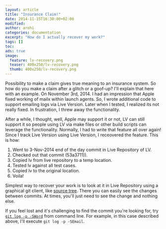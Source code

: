 ```yaml
---
layout: article
title: "Insurance Claim!"
date: 2014-11-15T16:30:00+02:00
modified:
author: arohi
categories: documentation
excerpt: "How do I actually recover my work?"
tags: []
toc: 
ads: true
image:
  feature: lv-recovery.png
  teaser: 400x250/lv-recovery.png
  thumb: 400x250/lv-recovery.png
---
```



Possibility to make a claim gives true meaning to an insurance system. So how do you make a claim after a glitch or a goof-up?
I'll explain that here with an example. On November 3rd, 2014. I had an impression that Apple fixed working of mailx within launch agents.
So, I wrote additional code to support emailing logs via Live Version. Later when I tested, I realized its not really fixed. In frustration, 
I threw away the functionality. 

After a while, I thought, well, Apple may support it or not, LV can still support it so people using LV via make files or other build scripts can leverage the functionality. Normally, I had to write that feature all over again! Since I track Live Version using Live Version, I receovered the feature.
This is how:

1. Went to 3-Nov-2014 end of the day commit in Live Repository of LV.
2. Checked out that commit (53a3711)).
3. Copied lv from live repository to a temp location. 
4. Tested lv against all test cases.
5. Copied lv to the original location.
6. Voila!


Simplest way to recover your work is to look at it in Live Repository using a graphical git client, like [source tree][stree].
There you can easily see the changes between commits. At times, you'll just need to see the change and nothing else. 

If you feel lost and it's challenging to find the commit you're looking for, try [`git log -p -SWord`][search] from command line.
For example, in this case described above, I'll execute `git log -p -SEmail`.



[stree]: http://www.sourcetreeapp.com
[search]: http://stackoverflow.com/questions/1337320/how-to-grep-git-commit-diffs-or-contents-for-a-certain-word



